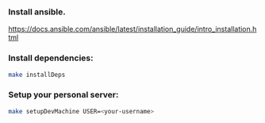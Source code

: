 ### Install ansible.

https://docs.ansible.com/ansible/latest/installation_guide/intro_installation.html

### Install dependencies:

```bash
make installDeps
```

### Setup your personal server:

```bash
make setupDevMachine USER=<your-username>
```
